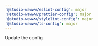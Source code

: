 ```yaml
---
'@studio-wawww/eslint-config': major
'@studio-wawww/prettier-config': major
'@studio-wawww/stylelint-config': major
'@studio-wawww/ts-config': major
---
```


Update the config
